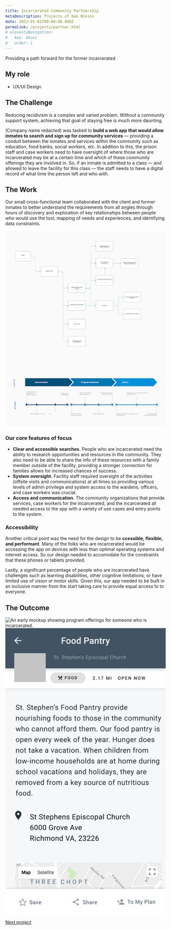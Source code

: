 ```yaml
---
title: Incarcerated Community Partnership
metaDescription: Projects of Dan Bivins
date: 2023-01-01T00:00:00.000Z
permalink: /projects/partner.html
# eleventyNavigation:
#   key: About
#   order: 1
---
```


Providing a path forward for the former incarcerated

## My role
- UX/UI Design

## The Challenge

Reducing recidivism is a complex and varied problem. Without a community support system, achieving that goal of staying free is much more daunting.

(Company name redacted) was tasked to **build a web app that would allow inmates to search and sign up for community services** &mdash; providing a conduit between the inmates and services within the community such as education, food banks, social workers, etc. In addition to this, the prison staff and case workers need to have oversight of where those who are incarcerated may be at a certain time and which of these community offerings they are involved in. So, if an inmate is admitted to a class &mdash; and allowed to leave the facility for this class &mdash; the staff needs to have a digital record of what time the person left and who with.

## The Work
Our small cross-functional team collaborated with the client and former inmates to better understand the requirements from all angles through hours of discovery and exploration of key relationships between people who would use the tool, mapping of needs and experiences, and identifying data constraints.

![A rough draft of a user flow to help think through how people who are incarcerated may use the tool.](/static/img/ccmp_roles.png)
![An early mapping of one level of admin's purpose and action within the tool.](/static/img/ccmp_map.png)


### Our core features of focus
- **Clear and accessible searches.** People who are incarcerated need the ability to research opportunities and resources in the community. They also need to be able to share the info of these resources with a family member outside of the facility, providing a stronger connection for families allows for increased chances of success.
- **System oversight.** Facility staff required oversight of the activities (offsite visits and communications) at all times so providing various levels of admin privilege and system access to the wardens, officers, and case workers was crucial.
- **Access and communication.** The community organizations that provide services, case workers for the incarcerated, and the incarcerated all needed access to the app with a variety of use cases and entry points to the system.

### Accessibility
Another critical point was the need for the design to be **ccessible, flexible, and performant**. Many of the folks who are incarcerated would be accessing the app on devices with less than optimal operating systems and internet access. So our design needed to accomodate for the constraints that these phones or tablets provided.

Lastly, a significant percentage of people who are incarcerated have challenges such as learning disabilities, other cognitive limitations, or have limited use of vision or motor skills. Given this, our app needed to be built in an inclusive manner from the start taking care to provide equal access to to everyone.

## The Outcome
![An early mockup showing program offerings for someone who is incarcerated.](ccmp_programs.png)
![A detail view of a program's listing.](/static/img/ccmp_detail.png)

[Next project](/mgov)